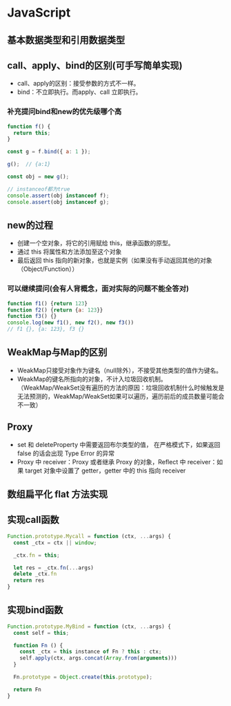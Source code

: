 # JavaScript

## 基本数据类型和引用数据类型

## call、apply、bind的区别(可手写简单实现)

- call、apply的区别：接受参数的方式不一样。
- bind：不立即执行。而apply、call 立即执行。

### 补充提问bind和new的优先级哪个高

```js
function f() {
  return this;
}

const g = f.bind({ a: 1 });

g();  // {a:1}

const obj = new g();

// instanceof都为true
console.assert(obj instanceof f);
console.assert(obj instanceof g);
```

## new的过程

- 创建一个空对象，将它的引用赋给 this，继承函数的原型。
- 通过 this 将属性和方法添加至这个对象
- 最后返回 this 指向的新对象，也就是实例（如果没有手动返回其他的对象（Object/Function））

### 可以继续提问(会有人背概念，面对实际的问题不能全答对)

```js
function f1() {return 123}
function f2() {return {a: 123}}
function f3() {}
console.log(new f1(), new f2(), new f3())
// f1 {}, {a: 123}, f3 {}
```

## WeakMap与Map的区别

- WeakMap只接受对象作为键名（null除外），不接受其他类型的值作为键名。
- WeakMap的键名所指向的对象，不计入垃圾回收机制。（WeakMap/WeakSet没有遍历的方法的原因：垃圾回收机制什么时候触发是无法预测的，WeakMap/WeakSet如果可以遍历，遍历前后的成员数量可能会不一致）

## Proxy

- set 和 deleteProperty 中需要返回布尔类型的值，
在严格模式下，如果返回 false 的话会出现 Type Error 的异常
- Proxy 中 receiver：Proxy 或者继承 Proxy 的对象，Reflect 中 receiver：如果 target 对象中设置了 getter，getter 中的 this 指向 receiver

## 数组扁平化 flat 方法实现
## 实现call函数

```js
Function.prototype.Mycall = function (ctx, ...args) {
  const _ctx = ctx || window;

  _ctx.fn = this;

  let res = _ctx.fn(...args)
  delete _ctx.fn
  return res
}
```

## 实现bind函数

```js
Function.prototype.MyBind = function (ctx, ...args) {
  const self = this;

  function Fn () {
    const _ctx = this instance of Fn ? this : ctx;
    self.apply(ctx, args.concat(Array.from(arguments)))
  }

  Fn.prototype = Object.create(this.prototype);

  return Fn
}
```
